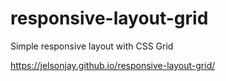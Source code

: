 # responsive-layout-grid
 Simple responsive layout with CSS Grid
 
 https://jelsonjay.github.io/responsive-layout-grid/
